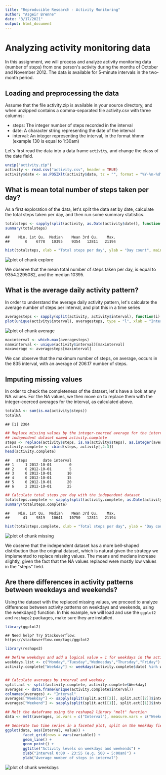 ```yaml
---
title: "Reproducible Research - Activity Monitoring"
author: "Asgeir Brenne"
date: "3/17/2021"
output: html_document
---
```



# Analyzing activity monitoring data

In this assignment, we will process and analyze activity monitoring data (number of steps) from one person's activity during the months of October and November 2012. The data is available for 5-minute intervals in the two-month period.

## Loading and preprocessing the data

Assume that the file activity.zip is available in your source directory, and when unzipped contains a comma-separated file activity.csv with three columns:

* steps: The integer number of steps recorded in the interval
* date: A character string representing the date of the interval
* interval: An integer representing the interval, in the format hhmm (example 130 is equal to 1:30am)

Let's first read the data into a data frame ```activity```, and change the class of the date field.

```r
unzip("activity.zip")
activity <- read.csv("activity.csv", header = TRUE)
activity$date <- as.POSIXlt(activity$date, tz = "", format = "%Y-%m-%d")
```

## What is mean total number of steps taken per day?

As a first exploration of the data, let's split the data set by date, calculate the total steps taken per day, and then run some summary statistics.


```r
totalsteps <- sapply(split(activity, as.Date(activity$date)), function(i) {sum(i$steps, na.rm = TRUE)})
summary(totalsteps)
```

```
##    Min. 1st Qu.  Median    Mean 3rd Qu.    Max. 
##       0    6778   10395    9354   12811   21194
```

```r
hist(totalsteps, xlab = "Total steps per day", ylab = "Day count", main = "Histogram of total steps per day")
```

![plot of chunk explore](figure/explore-1.png)

We observe that the mean total number of steps taken per day, is equal to 9354.2295082, and the median 10395.

## What is the average daily activity pattern?

In order to understand the average daily activity pattern, let's calculate the average number of steps per interval, and plot this in a time series


```r
averagesteps <- sapply(split(activity, activity$interval), function(i) {mean(i$steps, na.rm = TRUE)})
plot(unique(activity$interval), averagesteps, type = "l", xlab = "Interval", ylab = "Average number of steps")
```

![plot of chunk average](figure/average-1.png)

```r
maxinterval <- which.max(averagesteps)
nameinterval <- unique(activity$interval)[maxinterval]
maxaverage <- averagesteps[maxinterval]
```

We can observe that the maximum number of steps, on average, occurs in the 835 interval, with an average of 206.17 number of steps.

## Imputing missing values

In order to check the completeness of the dataset, let's have a look at any NA values. For the NA values, we then move on to replace them with the integer-coerced averages for the interval, as calculated above.


```r
totalNA <- sum(is.na(activity$steps))
totalNA
```

```
## [1] 2304
```

```r
## Replace missing values by the integer-coerced average for the interval during the 2-month period, create an 
## independent dataset named activity.complete
steps <- replace(activity$steps, is.na(activity$steps), as.integer(averagesteps))
activity.complete <- cbind(steps, activity[,2:3])
head(activity.complete)
```

```
##   steps       date interval
## 1     1 2012-10-01        0
## 2     0 2012-10-01        5
## 3     0 2012-10-01       10
## 4     0 2012-10-01       15
## 5     0 2012-10-01       20
## 6     2 2012-10-01       25
```

```r
## Calculate total steps per day with the independent dataset
totalsteps.complete <- sapply(split(activity.complete, as.Date(activity.complete$date)), function(i) {sum(i$steps, na.rm = TRUE)})
summary(totalsteps.complete)
```

```
##    Min. 1st Qu.  Median    Mean 3rd Qu.    Max. 
##      41    9819   10641   10750   12811   21194
```

```r
hist(totalsteps.complete, xlab = "Total steps per day", ylab = "Day count", main = "Histogram of total steps per day")
```

![plot of chunk missing](figure/missing-1.png)

We observe that the independent dataset has a more bell-shaped distribution than the original dataset, which is natural given the strategy we implemented to replace missing values. The means and medians increase slightly, given the fact that the NA values replaced were mostly low values in the "steps" field.

## Are there differences in activity patterns between weekdays and weekends?

Using the dataset with the replaced missing values, we proceed to analyze differences between activity patterns on weekdays and weekends, using the weekdays() function. In this example, we will load and use the ```ggplot2``` and ```reshape2``` packages, make sure they are installed.


```r
library(ggplot2)
```

```
## Need help? Try Stackoverflow: https://stackoverflow.com/tags/ggplot2
```

```r
library(reshape2)

## Define weekdays and add a logical value = 1 for weekdays in the activity.complete dataframe
weekdays.list <- c("Monday","Tuesday","Wednesday","Thursday","Friday")
activity.complete["Weekday"] <- weekdays(activity.complete$date) %in% weekdays.list


## Calculate averages by interval and weekday
split.act <- split(activity.complete, activity.complete$Weekday)
averages <- data.frame(unique(activity.complete$interval))
colnames(averages) <- "Interval"
averages["Weekday"] <- sapply(split(split.act[[2]], split.act[[2]]$interval), function(i) {mean(i$steps)})
averages["Weekend"] <- sapply(split(split.act[[1]], split.act[[1]]$interval), function(i) {mean(i$steps)})

## Melt the dataframe using the reshape2 library "melt" function
data <- melt(averages, id.vars = c("Interval"), measure.vars = c("Weekday", "Weekend"))

## Generate two time series in a faceted plot, split on the Weekday field
ggplot(data, aes(Interval, value)) +
        facet_grid(rows = vars(variable)) +
        geom_line() +
        geom_point() +
        ggtitle("Activity levels on weekdays and weekends") + 
        xlab("Interval 0:00 - 23:55 (e.g. 500 = 5:00am)") + 
        ylab("Average number of steps in interval")
```

![plot of chunk weekdays](figure/weekdays-1.png)
